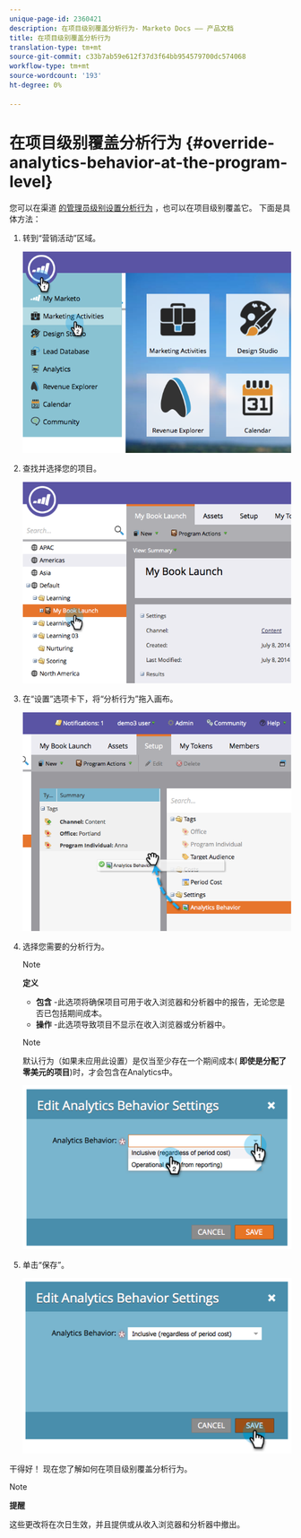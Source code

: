 ```yaml
---
unique-page-id: 2360421
description: 在项目级别覆盖分析行为- Marketo Docs —— 产品文档
title: 在项目级别覆盖分析行为
translation-type: tm+mt
source-git-commit: c33b7ab59e612f37d3f64bb954579700dc574068
workflow-type: tm+mt
source-wordcount: '193'
ht-degree: 0%

---
```



# 在项目级别覆盖分析行为 {#override-analytics-behavior-at-the-program-level}

您可以在渠道 [的管理员级别设置分析行为](make-a-program-without-a-period-cost-available-in-revenue-explorer-and-analyzers.md) ，也可以在项目级别覆盖它。 下面是具体方法：

1. 转到“营销活动”区域。

   ![](assets/image2014-9-24-11-3a40-3a46.png)

1. 查找并选择您的项目。

   ![](assets/image2014-9-24-11-3a40-3a57.png)

1. 在“设置”选项卡下，将“分析行为”拖入画布。

   ![](assets/image2014-9-24-11-3a41-3a2.png)

1. 选择您需要的分析行为。

   >[!NOTE]
   >
   >**定义**
   >
   >* **包含** -此选项将确保项目可用于收入浏览器和分析器中的报告，无论您是否已包括期间成本。
   >* **操作** -此选项导致项目不显示在收入浏览器或分析器中。


   >[!NOTE]
   >
   >默认行为（如果未应用此设置）是仅当至少存在一个期间成本( **即使是分配了零美元的项目**)时，才会包含在Analytics中。

   ![](assets/image2014-9-24-11-3a42-3a0.png)

1. 单击“保存”。

   ![](assets/image2014-9-24-11-3a42-3a6.png)

干得好！ 现在您了解如何在项目级别覆盖分析行为。

>[!NOTE]
>
>**提醒**
>
>这些更改将在次日生效，并且提供或从收入浏览器和分析器中撤出。

